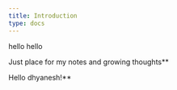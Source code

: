 ```yaml
---
title: Introduction
type: docs
---
```


hello hello

Just place for my notes and growing thoughts**

Hello dhyanesh!**